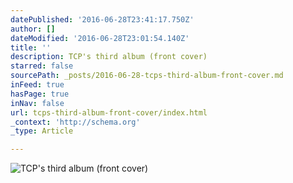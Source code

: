 ```yaml
---
datePublished: '2016-06-28T23:41:17.750Z'
author: []
dateModified: '2016-06-28T23:01:54.140Z'
title: ''
description: TCP's third album (front cover)
starred: false
sourcePath: _posts/2016-06-28-tcps-third-album-front-cover.md
inFeed: true
hasPage: true
inNav: false
url: tcps-third-album-front-cover/index.html
_context: 'http://schema.org'
_type: Article

---
```

![TCP's third album (front cover)](https://the-grid-user-content.s3-us-west-2.amazonaws.com/9130110a-3aab-45d0-a6b9-59e198725416.jpg)